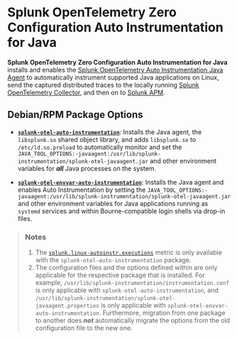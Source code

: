 # Splunk OpenTelemetry Zero Configuration Auto Instrumentation for Java

**Splunk OpenTelemetry Zero Configuration Auto Instrumentation for Java** installs and enables the
[Splunk OpenTelemetry Auto Instrumentation Java Agent](
https://docs.splunk.com/Observability/gdi/get-data-in/application/java/splunk-java-otel-distribution.html) to
automatically instrument supported Java applications on Linux, send the captured distributed traces to the locally
running [Splunk OpenTelemetry Collector](
https://docs.splunk.com/Observability/gdi/opentelemetry/opentelemetry.html), and then on to [Splunk APM](
https://docs.splunk.com/Observability/apm/intro-to-apm.html).

## Debian/RPM Package Options

- **[`splunk-otel-auto-instrumentation`](./splunk-otel-auto-instrumentation)**: Installs the Java agent, the
  `libsplunk.so` shared object library, and adds `libsplunk.so` to `/etc/ld.so.preload` to automatically monitor and set
  the `JAVA_TOOL_OPTIONS:-javaagent:/usr/lib/splunk-instrumentation/splunk-otel-javaagent.jar` and other environment
  variables for ***all*** Java processes on the system.

- **[`splunk-otel-envvar-auto-instrumentation`](./splunk-otel-envvar-auto-instrumentation)**: Installs the Java agent
  and enables Auto Instrumentation by setting the
  `JAVA_TOOL_OPTIONS:-javaagent:/usr/lib/splunk-instrumentation/splunk-otel-javaagent.jar` and other environment
  variables for Java applications running as `systemd` services and within Bourne-compatible login shells via drop-in
  files.

> ### Notes
> 1. The [`splunk.linux-autoinstr.executions`](./splunk-otel-auto-instrumentation#disable_telemetry-optional) metric is
>    only available with the `splunk-otel-auto-instrumentation` package.
> 2. The configuration files and the options defined within are only applicable for the respective package that is
>    installed. For example, `/usr/lib/splunk-instrumentation/instrumentation.conf` is only applicable with
>    `splunk-otel-auto-instrumentation`, and `/usr/lib/splunk-instrumentation/splunk-otel-javaagent.properties` is only
>    applicable with `splunk-otel-envvar-auto-instrumentation`. Furthermore, migration from one package to another does
>    ***not*** automatically migrate the options from the old configuration file to the new one.
